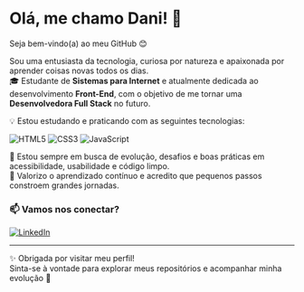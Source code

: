 
# Olá, me chamo Dani! 👋  
Seja bem-vindo(a) ao meu GitHub 😊

Sou uma entusiasta da tecnologia, curiosa por natureza e apaixonada por aprender coisas novas todos os dias.  
🎓 Estudante de **Sistemas para Internet** e atualmente dedicada ao desenvolvimento **Front-End**, com o objetivo de me tornar uma **Desenvolvedora Full Stack** no futuro.

💡 Estou estudando e praticando com as seguintes tecnologias:

![HTML5](https://img.shields.io/badge/HTML5-E34F26?style=for-the-badge&logo=html5&logoColor=fff)
![CSS3](https://img.shields.io/badge/CSS3-1572B6?style=for-the-badge&logo=css3&logoColor=fff)
![JavaScript](https://img.shields.io/badge/JavaScript-F7DF1E?style=for-the-badge&logo=javascript&logoColor=000)

📌 Estou sempre em busca de evolução, desafios e boas práticas em acessibilidade, usabilidade e código limpo.  
🧠 Valorizo o aprendizado contínuo e acredito que pequenos passos constroem grandes jornadas.

### 📫 Vamos nos conectar?
[![LinkedIn](https://img.shields.io/badge/LinkedIn-blue?style=for-the-badge&logo=linkedin&logoColor=white)](https://www.linkedin.com/in/daniellealves-dev)

---

✨ Obrigada por visitar meu perfil!  
Sinta-se à vontade para explorar meus repositórios e acompanhar minha evolução 🚀
